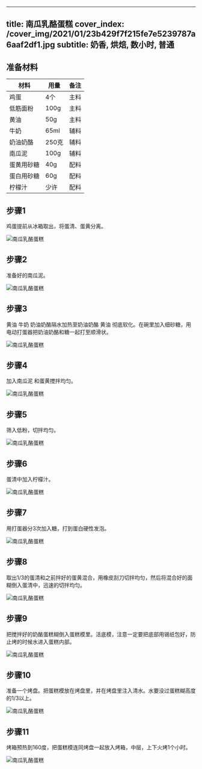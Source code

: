
---
title: 南瓜乳酪蛋糕
cover_index: /cover_img/2021/01/23b429f7f215fe7e5239787a6aaf2df1.jpg
subtitle: 奶香, 烘焙, 数小时, 普通
---

## 准备材料

| 材料     | 用量 | 备注|
| ------- | ----- | --- |
| 鸡蛋 | 4个| 主料 |
| 低筋面粉 | 100g| 主料 |
| 黄油 | 50g| 主料 |
| 牛奶 | 65ml| 辅料 |
| 奶油奶酪 | 250克| 辅料 |
| 南瓜泥 | 100g| 辅料 |
| 蛋黄用砂糖 | 40g| 配料 |
| 蛋白用砂糖 | 60g| 配料 |
| 柠檬汁 | 少许| 配料 |

## 步骤1

鸡蛋提前从冰箱取出，将蛋清、蛋黄分离。

![南瓜乳酪蛋糕](https://i8.meishichina.com/attachment/recipe/201010/201010091633030.jpg?x-oss-process=style/p320) 

## 步骤2

准备好的南瓜泥。

![南瓜乳酪蛋糕](https://i8.meishichina.com/attachment/recipe/201010/201010091633143.jpg?x-oss-process=style/p320) 

## 步骤3

黄油 牛奶 奶油奶酪隔水加热至奶油奶酪 黄油 彻底软化。在碗里加入细砂糖，用电动打蛋器把奶油奶酪和糖一起打至顺滑状。

![南瓜乳酪蛋糕](https://i8.meishichina.com/attachment/recipe/201010/201010091633252.jpg?x-oss-process=style/p320) 

## 步骤4

加入南瓜泥 和蛋黄搅拌均匀。

![南瓜乳酪蛋糕](https://i8.meishichina.com/attachment/recipe/201010/201010091633413.jpg?x-oss-process=style/p320) 

## 步骤5

筛入低粉，切拌均匀。

![南瓜乳酪蛋糕](https://i8.meishichina.com/attachment/recipe/201010/201010091633499.jpg?x-oss-process=style/p320) 

## 步骤6

蛋清中加入柠檬汁。

![南瓜乳酪蛋糕](https://i8.meishichina.com/attachment/recipe/201010/201010091633559.jpg?x-oss-process=style/p320) 

## 步骤7

用打蛋器分3次加入糖，打到蛋白硬性发泡。

![南瓜乳酪蛋糕](https://i8.meishichina.com/attachment/recipe/201010/201010091634131.jpg?x-oss-process=style/p320) 

## 步骤8

取出1/3的蛋清和之前拌好的蛋黄混合，用橡皮刮刀切拌均匀，然后将混合好的面糊倒入蛋清中，迅速的切拌均匀。

![南瓜乳酪蛋糕](https://i8.meishichina.com/attachment/recipe/201010/201010091634227.jpg?x-oss-process=style/p320) 

## 步骤9

把搅拌好的奶酪蛋糕糊倒入蛋糕模里。活底模，注意一定要把底部用锡纸包好，防止烤的时候水进入蛋糕内部。

![南瓜乳酪蛋糕](https://i8.meishichina.com/attachment/recipe/201010/201010091634306.jpg?x-oss-process=style/p320) 

## 步骤10

准备一个烤盘。把蛋糕模放在烤盘里，并在烤盘里注入清水。水要没过蛋糕糊高度的1/3以上。

![南瓜乳酪蛋糕](https://i8.meishichina.com/attachment/recipe/201010/201010091634385.jpg?x-oss-process=style/p320) 

## 步骤11

烤箱预热到160度，把蛋糕模连同烤盘一起放入烤箱，中层，上下火烤1个小时。

![南瓜乳酪蛋糕](https://i8.meishichina.com/attachment/recipe/201010/201010091634444.jpg?x-oss-process=style/p320) 

